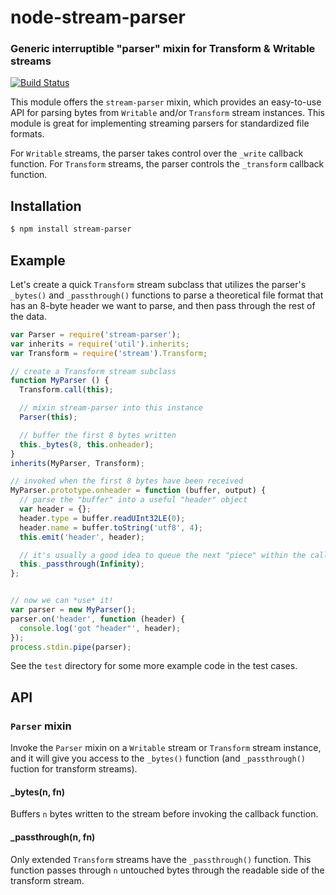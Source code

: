 node-stream-parser
==================
### Generic interruptible "parser" mixin for Transform & Writable streams
[![Build Status](https://secure.travis-ci.org/TooTallNate/node-stream-parser.png)](http://travis-ci.org/TooTallNate/node-stream-parser)

This module offers the `stream-parser` mixin, which provides an easy-to-use API
for parsing bytes from `Writable` and/or `Transform` stream instances. This module
is great for implementing streaming parsers for standardized file formats.

For `Writable` streams, the parser takes control over the `_write` callback
function. For `Transform` streams, the parser controls the `_transform` callback
function.

Installation
------------

``` bash
$ npm install stream-parser
```


Example
-------

Let's create a quick `Transform` stream subclass that utilizes the parser's
`_bytes()` and `_passthrough()` functions to parse a theoretical file format that
has an 8-byte header we want to parse, and then pass through the rest of the data.

``` javascript
var Parser = require('stream-parser');
var inherits = require('util').inherits;
var Transform = require('stream').Transform;

// create a Transform stream subclass
function MyParser () {
  Transform.call(this);

  // mixin stream-parser into this instance
  Parser(this);

  // buffer the first 8 bytes written
  this._bytes(8, this.onheader);
}
inherits(MyParser, Transform);

// invoked when the first 8 bytes have been received
MyParser.prototype.onheader = function (buffer, output) {
  // parse the "buffer" into a useful "header" object
  var header = {};
  header.type = buffer.readUInt32LE(0);
  header.name = buffer.toString('utf8', 4);
  this.emit('header', header);

  // it's usually a good idea to queue the next "piece" within the callback
  this._passthrough(Infinity);
};


// now we can *use* it!
var parser = new MyParser();
parser.on('header', function (header) {
  console.log('got "header"', header);
});
process.stdin.pipe(parser);
```

See the `test` directory for some more example code in the test cases.


API
---

### `Parser` mixin

Invoke the `Parser` mixin on a `Writable` stream or `Transform` stream instance,
and it will give you access to the `_bytes()` function (and `_passthrough()`
fuction for transform streams).

#### _bytes(n, fn)

Buffers `n` bytes written to the stream before invoking the callback function.

#### _passthrough(n, fn)

Only extended `Transform` streams have the `_passthrough()` function. This
function passes through `n` untouched bytes through the readable side of the
transform stream.
